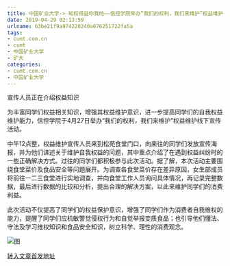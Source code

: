 ```yaml
---
title: 中国矿业大学-> 知权得益你我他——信控学院举办“我们的权利，我们来维护”权益维护线下宣传活动 | cumt.com.cn
date: 2019-04-29 02:13:59
urlname: 63be21f9a974220240a076251722fa5a
tags: 
- cumt.com.cn
- cumt
- 中国矿业大学
- 矿大
categories:
- cumt.com.cn
- 中国矿业大学
---
```


宣传人员正在介绍权益知识

为丰富同学们权益相关知识，增强其权益维护意识，进一步提高同学们的自我权益维护能力，信控学院于4月27日举办“我们的权利，我们来维护”权益维护线下宣传活动。

中午12点整，权益维护宣传人员来到松苑食堂门口，向来往的同学们发放宣传海报，并为他们讲述关于维护自我权益的问题，其中重点介绍了在遇到权益纠纷时的一些正确解决方式。过往的同学们都积极参与此次活动。据了解，本次活动主要围绕食堂菜价及食品安全等问题展开。为调查各食堂菜价存在差异原因，女生部成员将前往一二三食堂进行实地调查，并向食堂工作人员询问具体情况，再记录完整数据，最后进行数据的比较和分析，提出合理的解决方案，以此来维护同学们的消费利益。

此次活动不仅提高了同学们的权益保护意识，增强了同学们作为消费者自我维权的能力，提醒了同学们应机敏警觉侵权行为和自觉举报变质食品；也引导他们懂法、守法及学习维权知识和食品安全知识，树立科学、理性的消费观念。

![图](http://xwzx.cumt.edu.cn/_upload/article/images/8a/32/fd2bd205489588b6ba67e406f878/659ed365-0924-4fc8-9165-b28ae8e3f818.jpg)

[转入文章首发地址](http://xwzx.cumt.edu.cn/f8/a2/c523a522402/page.htm)